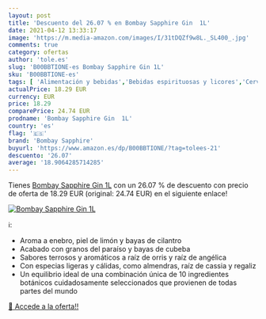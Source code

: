 ```yaml
---
layout: post
title: 'Descuento del 26.07 % en Bombay Sapphire Gin  1L'
date: 2021-04-12 13:33:17
image: 'https://m.media-amazon.com/images/I/31tDQZf9w8L._SL400_.jpg'
comments: true
category: ofertas
author: 'tole.es'
slug: 'B00BBTIONE-es Bombay Sapphire Gin 1L'
sku: 'B00BBTIONE-es'
tags: [ 'Alimentación y bebidas','Bebidas espirituosas y licores','Cervezas, vinos y licores','Ginebras','bombay','bombay sapphire','sapphire', ]
actualPrice: 18.29 EUR
currency: EUR
price: 18.29
comparePrice: 24.74 EUR
prodname: 'Bombay Sapphire Gin  1L'
country: 'es'
flag: '🇪🇸'
brand: 'Bombay Sapphire'
buyurl: 'https://www.amazon.es/dp/B00BBTIONE/?tag=tolees-21'
descuento: '26.07'
average: '18.9064285714285'
---
```


Tienes [Bombay Sapphire Gin  1L](https://www.amazon.es/dp/B00BBTIONE/?tag=tolees-21) con un 26.07 % de descuento con precio de oferta de 18.29 EUR (original: 24.74 EUR) en el siguiente enlace!

[![Bombay Sapphire Gin  1L](https://m.media-amazon.com/images/I/31tDQZf9w8L._SL400_.jpg)](https://www.amazon.es/dp/B00BBTIONE/?tag=tolees-21)

ℹ️:

- Aroma a enebro, piel de limón y bayas de cilantro
- Acabado con granos del paraíso y bayas de cubeba
- Sabores terrosos y aromáticos a raíz de orris y raíz de angélica
- Con especias ligeras y cálidas, como almendras, raíz de cassia y regaliz
- Un equilibrio ideal de una combinación única de 10 ingredientes botánicos cuidadosamente seleccionados que provienen de todas partes del mundo

[🛒 Accede a la oferta!!](https://www.amazon.es/dp/B00BBTIONE/?tag=tolees-21)
